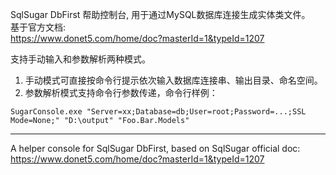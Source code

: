 SqlSugar DbFirst 帮助控制台, 用于通过MySQL数据库连接生成实体类文件。  
基于官方文档:  
https://www.donet5.com/home/doc?masterId=1&typeId=1207  

支持手动输入和参数解析两种模式。

1. 手动模式可直接按命令行提示依次输入数据库连接串、输出目录、命名空间。
2. 参数解析模式支持命令行参数传递，命令行样例：  
```
SugarConsole.exe "Server=xx;Database=db;User=root;Password=...;SSL Mode=None;" "D:\output" "Foo.Bar.Models"
```
----

A helper console for SqlSugar DbFirst, based on SqlSugar official doc: 
https://www.donet5.com/home/doc?masterId=1&typeId=1207